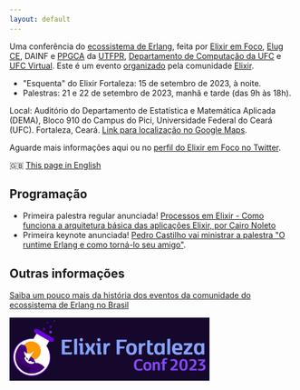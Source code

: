 ```yaml
---
layout: default
---
```



Uma conferência do [ecossistema de Erlang](https://erlef.org/), feita por [Elixir em Foco](http://elixiremfoco.com), [Elug CE](https://elug-ce.github.io/), DAINF e [PPGCA](https://ppgca.ct.utfpr.edu.br/) da [UTFPR](https://ppgca.ct.utfpr.edu.br/), [Departamento de Computação da UFC](https://dc.ufc.br/pt/) e [UFC Virtual](https://virtual.ufc.br/). Este é um evento [organizado](./organizacao.md) pela comunidade [Elixir](https://elixir-lang.org/).

- "Esquenta" do Elixir Fortaleza: 15 de setembro de 2023, à noite.
- Palestras: 21 e 22 de setembro de 2023, manhã e tarde (das 9h às 18h).

Local: Auditório do Departamento de Estatística e Matemática Aplicada (DEMA), Bloco 910 do Campus do Pici, Universidade Federal do Ceará (UFC). Fortaleza, Ceará. [Link para localização no Google Maps](https://maps.app.goo.gl/NaYqoxgS12xayjAq8).

Aguarde mais informações aqui ou no [perfil do Elixir em Foco no Twitter](https://twitter.com/elixiremfoco).

🇬🇧 [This page in English](http://elixiremfoco.github.io/elixirfortaleza/index_en)

## Programação

- Primeira palestra regular anunciada! [Processos em Elixir - Como funciona a arquitetura básica das aplicações Elixir, por Cairo Noleto](https://twitter.com/elixiremfoco/status/1691931458061873578/photo/1)
- Primeira keynote anunciada! [Pedro Castilho vai ministrar a palestra "O runtime Erlang e como torná-lo seu amigo"](https://twitter.com/elixiremfoco/status/1691131521175076865?s=20).

## Outras informações

[Saiba um pouco mais da história dos eventos da comunidade do ecossistema de Erlang no Brasil](./historia.md)

<img src="./images/ArteCharleno.jpeg" width="70%">


<!-- <img src="./images/Fortaleza.jpg" width="70%"> -->

